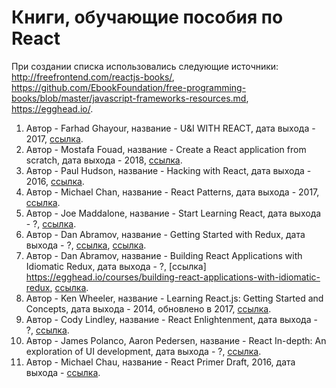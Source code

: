 # Книги, обучающие пособия по React

При создании списка использовались следующие источники:
http://freefrontend.com/reactjs-books/, 
https://github.com/EbookFoundation/free-programming-books/blob/master/javascript-frameworks-resources.md, https://egghead.io/.

1. Автор - Farhad Ghayour, название - U&I WITH REACT, дата выхода - 2017, [ссылка](https://leanpub.com/ui-react).
2. Автор - Mostafa Fouad, название - Create a React application from scratch, дата выхода - 2018, [ссылка](https://blog.cloudboost.io/create-a-react-application-from-scratch-part-1-introduction-b2e66dfb3aae).
3. Автор - Paul Hudson, название - Hacking with React, дата выхода - 2016, [ссылка](http://www.hackingwithreact.com/).
4. Автор - Michael Chan, название - React Patterns, дата выхода - 2017, [ссылка](https://github.com/chantastic/reactpatterns.com).
5. Автор - Joe Maddalone, название - Start Learning React, дата выхода - ?, [ссылка](https://egghead.io/courses/start-learning-react).
6. Автор - Dan Abramov, название - Getting Started with Redux, дата выхода - ?, [ссылка](https://egghead.io/courses/getting-started-with-redux), [ссылка](https://github.com/tayiorbeii/egghead.io_redux_course_notes).
7. Автор - Dan Abramov, название - Building React Applications with Idiomatic Redux, дата выхода - ?, [ссылка] https://egghead.io/courses/building-react-applications-with-idiomatic-redux, [ссылка](https://github.com/tayiorbeii/egghead.io_idiomatic_redux_course_notes).
8. Автор - Ken Wheeler, название - Learning React.js: Getting Started and Concepts, дата выхода - 2014, обновлено в 2017, [ссылка](https://scotch.io/tutorials/learning-react-getting-started-and-concepts).
9. Автор - Cody Lindley, название - React Enlightenment, дата выхода - ?, [ссылка](https://www.gitbook.com/book/frontendmasters/react-enlightenment/details).
10. Автор - James Polanco, Aaron Pedersen, название - React In-depth: An exploration of UI development, дата выхода - ?, [ссылка](https://www.gitbook.com/book/developmentarc/react-indepth/details).
11. Автор - Michael Chau, название - React Primer Draft, 2016, дата выхода - [ссылка](https://github.com/mikechau/react-primer-draft).
